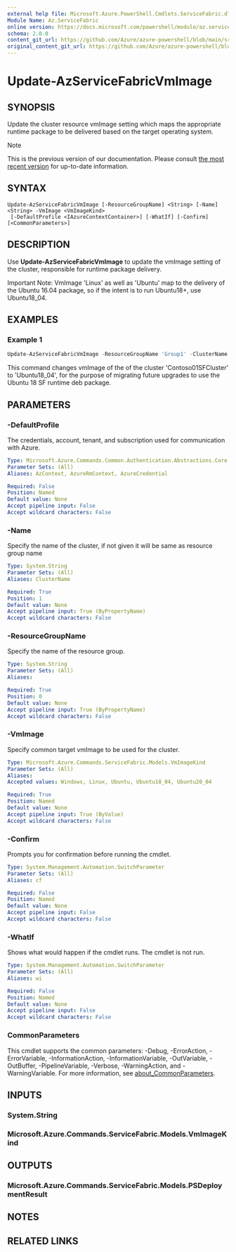 ```yaml
---
external help file: Microsoft.Azure.PowerShell.Cmdlets.ServiceFabric.dll-Help.xml
Module Name: Az.ServiceFabric
online version: https://docs.microsoft.com/powershell/module/az.servicefabric/update-azservicefabricvmimage
schema: 2.0.0
content_git_url: https://github.com/Azure/azure-powershell/blob/main/src/ServiceFabric/ServiceFabric/help/Update-AzServiceFabricVmImage.md
original_content_git_url: https://github.com/Azure/azure-powershell/blob/main/src/ServiceFabric/ServiceFabric/help/Update-AzServiceFabricVmImage.md
---
```


# Update-AzServiceFabricVmImage

## SYNOPSIS

Update the cluster resource vmImage setting which maps the appropriate runtime package to be delivered based on the target operating system.

> [!NOTE]
>This is the previous version of our documentation. Please consult [the most recent version](/powershell/module/az.servicefabric/update-azservicefabricvmimage) for up-to-date information.

## SYNTAX

```
Update-AzServiceFabricVmImage [-ResourceGroupName] <String> [-Name] <String> -VmImage <VmImageKind>
 [-DefaultProfile <IAzureContextContainer>] [-WhatIf] [-Confirm] [<CommonParameters>]
```

## DESCRIPTION

Use **Update-AzServiceFabricVmImage** to update the vmImage setting of the cluster, responsible for runtime package delivery.

Important Note: VmImage 'Linux' as well as 'Ubuntu' map to the delivery of the Ubuntu 16.04 package,
so if the intent is to run Ubuntu18+, use Ubuntu18_04.

## EXAMPLES

### Example 1

```powershell
Update-AzServiceFabricVmImage -ResourceGroupName 'Group1' -ClusterName 'Contoso01SFCluster' -VmImage Ubuntu18_04
```

This command changes vmImage of the of the cluster 'Contoso01SFCluster' to 'Ubuntu18_04',
for the purpose of migrating future upgrades to use the Ubuntu 18 SF runtime deb package.

## PARAMETERS

### -DefaultProfile

The credentials, account, tenant, and subscription used for communication with Azure.

```yaml
Type: Microsoft.Azure.Commands.Common.Authentication.Abstractions.Core.IAzureContextContainer
Parameter Sets: (All)
Aliases: AzContext, AzureRmContext, AzureCredential

Required: False
Position: Named
Default value: None
Accept pipeline input: False
Accept wildcard characters: False
```

### -Name

Specify the name of the cluster, if not given it will be same as resource group name

```yaml
Type: System.String
Parameter Sets: (All)
Aliases: ClusterName

Required: True
Position: 1
Default value: None
Accept pipeline input: True (ByPropertyName)
Accept wildcard characters: False
```

### -ResourceGroupName

Specify the name of the resource group.

```yaml
Type: System.String
Parameter Sets: (All)
Aliases:

Required: True
Position: 0
Default value: None
Accept pipeline input: True (ByPropertyName)
Accept wildcard characters: False
```

### -VmImage
Specify common target vmImage to be used for the cluster.

```yaml
Type: Microsoft.Azure.Commands.ServiceFabric.Models.VmImageKind
Parameter Sets: (All)
Aliases:
Accepted values: Windows, Linux, Ubuntu, Ubuntu18_04, Ubuntu20_04

Required: True
Position: Named
Default value: None
Accept pipeline input: True (ByValue)
Accept wildcard characters: False
```

### -Confirm

Prompts you for confirmation before running the cmdlet.

```yaml
Type: System.Management.Automation.SwitchParameter
Parameter Sets: (All)
Aliases: cf

Required: False
Position: Named
Default value: None
Accept pipeline input: False
Accept wildcard characters: False
```

### -WhatIf

Shows what would happen if the cmdlet runs.
The cmdlet is not run.

```yaml
Type: System.Management.Automation.SwitchParameter
Parameter Sets: (All)
Aliases: wi

Required: False
Position: Named
Default value: None
Accept pipeline input: False
Accept wildcard characters: False
```

### CommonParameters
This cmdlet supports the common parameters: -Debug, -ErrorAction, -ErrorVariable, -InformationAction, -InformationVariable, -OutVariable, -OutBuffer, -PipelineVariable, -Verbose, -WarningAction, and -WarningVariable. For more information, see [about_CommonParameters](http://go.microsoft.com/fwlink/?LinkID=113216).

## INPUTS

### System.String

### Microsoft.Azure.Commands.ServiceFabric.Models.VmImageKind

## OUTPUTS

### Microsoft.Azure.Commands.ServiceFabric.Models.PSDeploymentResult

## NOTES

## RELATED LINKS
